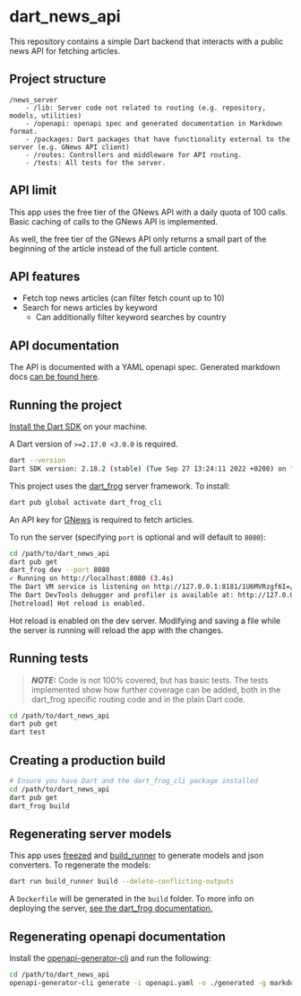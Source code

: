 # dart_news_api

This repository contains a simple Dart backend that interacts with a public news API for fetching articles.

## Project structure
```
/news_server
    - /lib: Server code not related to routing (e.g. repository, models, utilities)
    - /openapi: openapi spec and generated documentation in Markdown format.
    - /packages: Dart packages that have functionality external to the server (e.g. GNews API client)
    - /routes: Controllers and middleware for API routing.
    - /tests: All tests for the server.
```

## API limit

This app uses the free tier of the GNews API with a daily quota of 100 calls. Basic caching of calls to the GNews API is implemented.

As well, the free tier of the GNews API only returns a small part of the beginning of the article instead of the full article content.

## API features

- Fetch top news articles (can filter fetch count up to 10)
- Search for news articles by keyword
    - Can additionally filter keyword searches by country

## API documentation

The API is documented with a YAML openapi spec. Generated markdown docs [can be found here](openapi/generated/).

## Running the project

[Install the Dart SDK](https://dart.dev/get-dart) on your machine.

A Dart version of `>=2.17.0 <3.0.0` is required.

```bash
dart --version
Dart SDK version: 2.18.2 (stable) (Tue Sep 27 13:24:11 2022 +0200) on "macos_x64"
```

This project uses the [dart_frog](https://pub.dev/packages/dart_frog) server framework. To install:

```bash
dart pub global activate dart_frog_cli
```

An API key for [GNews](https://gnews.io) is required to fetch articles.

To run the server (specifying `port` is optional and will default to `8080`):

```bash
cd /path/to/dart_news_api
dart pub get
dart_frog dev --port 8080
✓ Running on http://localhost:8080 (3.4s)
The Dart VM service is listening on http://127.0.0.1:8181/1U6MVRzgf6I=/
The Dart DevTools debugger and profiler is available at: http://127.0.0.1:8181/1U6MVRzgf6I=/devtools/#/?uri=ws%3A%2F%2F127.0.0.1%3A8181%2F1U6MVRzgf6I%3D%2Fws
[hotreload] Hot reload is enabled.
```

Hot reload is enabled on the dev server. Modifying and saving a file while the server is running will reload the app with the changes.

## Running tests

> **_NOTE:_** Code is not 100% covered, but has basic tests. The tests implemented show how further coverage can be added, both in the dart_frog specific routing code and in the plain Dart code.

```bash
cd /path/to/dart_news_api
dart pub get
dart test
```

## Creating a production build

```bash
# Ensure you have Dart and the dart_frog_cli package installed
cd /path/to/dart_news_api
dart pub get
dart_frog build
```

## Regenerating server models

This app uses [freezed](https://pub.dev/packages/freezed) and [build_runner](https://pub.dev/packages/build_runner) to generate models and json converters. To regenerate the models:

```bash
dart run build_runner build --delete-conflicting-outputs
```

A `Dockerfile` will be generated in the `build` folder. To more info on deploying the server, [see the dart_frog documentation.](https://dartfrog.vgv.dev/docs/category/deploy)

## Regenerating openapi documentation

Install the [openapi-generator-cli](https://github.com/OpenAPITools/openapi-generator-cli) and run the following:

```bash
cd /path/to/dart_news_api
openapi-generator-cli generate -i openapi.yaml -o ./generated -g markdown
```
